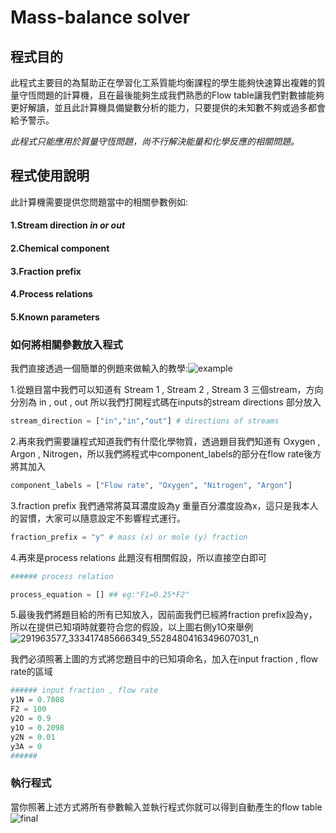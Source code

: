 # Mass-balance solver

## **程式目的**

此程式主要目的為幫助正在學習化工系質能均衡課程的學生能夠快速算出複雜的質量守恆問題的計算機，且在最後能夠生成我們熟悉的Flow table讓我們對數據能夠更好解讀，並且此計算機具備變數分析的能力，只要提供的未知數不夠或過多都會給予警示。

*此程式只能應用於質量守恆問題，尚不行解決能量和化學反應的相關問題。*



## 程式使用說明
此計算機需要提供您問題當中的相關參數例如:
####  1.Stream direction *in or out*
####  2.Chemical component
####  3.Fraction prefix
####  4.Process relations
####  5.Known parameters

### 如何將相關參數放入程式
我們直接透過一個簡單的例題來做輸入的教學:![example](https://user-images.githubusercontent.com/109071424/178442376-9d614242-86b5-4436-9b96-0f9793d24aca.png)

1.從題目當中我們可以知道有 Stream 1 , Stream 2 , Stream 3 三個stream，方向分別為 in , out , out 所以我們打開程式碼在inputs的stream directions 部分放入
```python
stream_direction = ["in","in","out"] # directions of streams
```
2.再來我們需要讓程式知道我們有什麼化學物質，透過題目我們知道有 Oxygen , Argon , Nitrogen，所以我們將程式中component_labels的部分在flow rate後方將其加入
```python
component_labels = ["Flow rate", "Oxygen", "Nitrogen", "Argon"]
```
3.fraction prefix 我們通常將莫耳濃度設為y 重量百分濃度設為x，這只是我本人的習慣，大家可以隨意設定不影響程式運行。
```python
fraction_prefix = "y" # mass (x) or mole (y) fraction
```
4.再來是process relations 此題沒有相關假設，所以直接空白即可
```python
###### process relation

process_equation = [] ## eg:"F1=0.25*F2"
```
5.最後我們將題目給的所有已知放入，因前面我們已經將fraction prefix設為y，所以在提供已知項時就要符合您的假設，以上圖右側y1O來舉例
![291963577_333417485666349_5528480416349607031_n](https://user-images.githubusercontent.com/109071424/178447152-8c627296-7d4d-4ab3-97e3-162e80fdbf7d.jpg)

我們必須照著上圖的方式將您題目中的已知項命名，加入在input fraction , flow rate的區域
```python
###### input fraction , flow rate
y1N = 0.7808
F2 = 100
y2O = 0.9
y1O = 0.2098
y2N = 0.01
y3A = 0
######
```
### 執行程式
當你照著上述方式將所有參數輸入並執行程式你就可以得到自動產生的flow table
![final](https://user-images.githubusercontent.com/109071424/178450695-1514a731-5f88-4d27-8a31-de8e3a44cc87.png)


